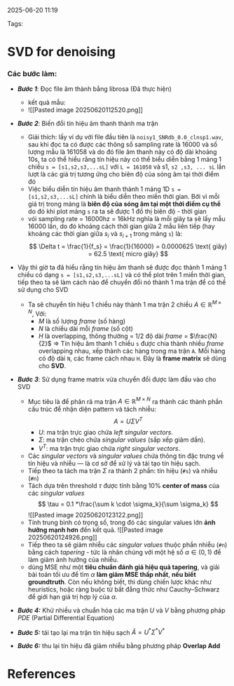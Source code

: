 2025-06-20 11:19


Tags:

# SVD for denoising

### Các bước làm: 
- ***Bước 1***: Đọc file âm thành bằng librosa (Đã thực hiện)
	- kết quả mẫu: 
	- ![[Pasted image 20250620112520.png]]
- ***Bước 2***: Biến đổi tín hiệu âm thanh thành ma trận
	- Giải thích: lấy ví dụ với file đầu tiên là `noisy1_SNRdb_0.0_clnsp1.wav`, sau khi đọc ta có được các thông số sampling rate là 16000 và số lượng mẫu là 161058 và do đó file âm thanh này có độ dài khoảng 10s, ta có thể hiểu rằng tín hiệu này có thể biểu diễn bằng 1 mảng 1 chiều `s = [s1,s2,s3,...sL]` với `L = 161058` và s1, `s2 ,s3, ... sL` lần lượt là các giá trị tương ứng cho biên độ của sóng âm tại thời điểm đó
	- Việc biểu diễn tín hiệu âm thanh thành 1 mảng 1D  `s = [s1,s2,s3,...sL]` chính là biểu diễn theo miền thời gian. Bởi vì mỗi giá trị trong mảng là **biên độ của sóng âm tại một thời điểm cụ thể** do đó khi plot mảng `s` ra ta sẽ được 1 đồ thị biên độ - thời gian 
	- vói sampling rate = 16000hz  = 16kHz nghĩa là mỗi giây ta sẽ lấy mẫu 16000 lần, do đó khoảng cách thời gian giữa  2 mẫu liên tiếp (hay khoảng các thời gian giữa $s_{i}$ và $s_{i+1}$ trong mảng `s`) là: $$
\Delta t = \frac{1}{f_s} = \frac{1}{16000} = 0.0000625 \text{ giây} = 62.5 \text{ micro giây}
$$
-  Vậy thì giờ ta đã hiểu rằng tín hiệu âm thanh sẽ được đọc thành 1 mảng 1 chiều có dạng `s = [s1,s2,s3,...sL]` và có thể plot trên 1 miền thời gian, tiếp theo ta sẽ làm cách nào để chuyển đổi nó thành 1 ma trận để có thể sử dụng cho SVD
	- Ta sẽ chuyển tín hiệu 1 chiều này thành 1 ma trận 2 chiều $A \in \mathbb{R}^{M \times N}$, Với:
		- $M$ là số lượng *frame* (số hàng)
		-  $N$ là chiều dài mỗi *frame* (số cột)
		- *H* là overlapping, thông thường = 1/2 độ dài *frame* = $\frac{N}{2}$
	=> Tín hiệu âm thanh 1 chiều `s` được chia thành nhiều *frame* overlapping nhau, xếp thành các hàng trong ma trận `A`. Mỗi hàng có độ dài `N`, các frame cách nhau `H`. Đây là **frame matrix** sẽ dùng cho **SVD**.

- ***Bước 3***: Sử dụng frame matrix vừa chuyển đổi được làm đầu vào cho SVD
	- Mục tiêu là để phân rã ma trận $A \in \mathbb{R}^{M \times N}$ ra thành các thành phần cấu trúc để nhận diện pattern và tách nhiễu:$$A = U \Sigma V^T$$
		-  $U$: ma trận trực giao chứa *left singular vectors*.
		- $\Sigma$: ma trận chéo chứa *singular values* (sắp xếp giảm dần).
		- $V^T$: ma trận trực giao chứa *right singular vectors*.
	- Các *singular vectors* và *singular values* chứa thông tin đặc trưng về tín hiệu và nhiễu — là cơ sở để xử lý và tái tạo tín hiệu sạch.
	- Tiếp theo ta tách ma trận $\Sigma$ ra thành 2 phần: tín hiệu (`#s`) và nhiễu (`#n`) 
	- Tách dựa trên threshold $\tau$ được tính bằng 10% **center of mass** của các *singular values* $$
\tau = 0.1 *\frac{\sum k \cdot \sigma_k}{\sum \sigma_k}
$$
	![[Pasted image 20250620123122.png]]
	- Tính trung bình có trọng số, trong đó các singular values lớn **ảnh hưởng mạnh hơn** đến kết quả.
	![[Pasted image 20250620124926.png]]
	- Tiếp theo ta sẽ giảm nhiễu các *singular values* thuộc phần nhiễu (`#n`) bằng cách *tapering* - tức là nhân chúng với một hệ số $\alpha \in (0, 1)$ để làm giảm ảnh hưởng của nhiễu.
	-  dùng MSE như một **tiêu chuẩn đánh giá hiệu quả tapering**, và giải bài toán tối ưu để tìm $\alpha$ **làm giảm MSE thấp nhất**, **nếu biết groundtruth**.  Còn nếu không biết, thì dùng chiến lược khác như heuristics, hoặc ràng buộc từ bất đẳng thức như Cauchy–Schwarz để giới hạn giá trị hợp lý của $\alpha$.
- ***Bước 4:*** Khử nhiều và chuẩn hóa các ma trận $U$ và $V$ bằng phương pháp *PDE* (Partial Differential Equation)



- ***Bước 5:*** tái tạo lại ma trận tín hiệu sạch $\hat{A} = U^{*} \Sigma^{*} V^{*}$ 
- ***Bước 6:*** thu lại tín hiệu đã giảm nhiễu bằng phương pháp **Overlap Add**
# References
